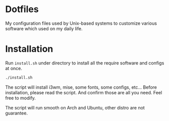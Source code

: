 # Dotfiles
My configuration files used by Unix-based systems to customize various software which used on my daily life.

# Installation
Run `install.sh` under directory to install all the require software and configs at once.
```sh
./install.sh
```
The script will install i3wm, mise, some fonts, some configs, etc...
Before installation, please read the script.
And confirm those are all you need. Feel free to modify.

The script will run smooth on Arch and Ubuntu, other distro are not guarantee.
